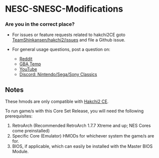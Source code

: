 # NESC-SNESC-Modifications

### Are you in the correct place?

* For issues or feature requests related to hakchi2CE goto [TeamShinkansen/hakchi2/issues](https://github.com/TeamShinkansen/hakchi2/issues) and file a Github issue.
* For general usage questions, post a question on:

  * [Reddit](https://www.reddit.com/user/MDFMKanic/)
  * [GBA Temp](https://gbatemp.net/members/kmfdmanic.415325/)
  * [YouTube](https://www.youtube.com/channel/UCoRrbw6gyi4KRPGUNnVVjMQ)
  * [Discord: Nintendo/Sega/Sony Classics](https://discord.gg/bX9PqrC)

## Notes

These hmods are only compatible with [Hakchi2 CE](https://github.com/TeamShinkansen/hakchi2).

To run game/s with this Core Set Release, you will need the following prerequisites:

1. RetroArch (Recommended RetroArch 1.7.7 Xtreme and up; NES Cores come preinstalled)
2. Specific Core (Emulator) HMODs for whichever system the game/s are for.
3. BIOS, if applicable, which can easily be installed with the Master BIOS Module.
